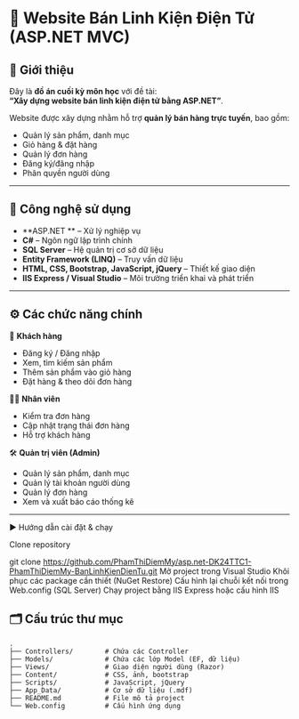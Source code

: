 # 🛒 Website Bán Linh Kiện Điện Tử (ASP.NET MVC)

## 📖 Giới thiệu
Đây là **đồ án cuối kỳ môn học** với đề tài:  
**“Xây dựng website bán linh kiện điện tử bằng ASP.NET”**.  

Website được xây dựng nhằm hỗ trợ **quản lý bán hàng trực tuyến**, bao gồm:  
- Quản lý sản phẩm, danh mục  
- Giỏ hàng & đặt hàng  
- Quản lý đơn hàng  
- Đăng ký/đăng nhập  
- Phân quyền người dùng  

---

## 🚀 Công nghệ sử dụng
- **ASP.NET ** – Xử lý nghiệp vụ 
- **C#** – Ngôn ngữ lập trình chính  
- **SQL Server** – Hệ quản trị cơ sở dữ liệu  
- **Entity Framework (LINQ)** – Truy vấn dữ liệu  
- **HTML, CSS, Bootstrap, JavaScript, jQuery** – Thiết kế giao diện  
- **IIS Express / Visual Studio** – Môi trường triển khai và phát triển  

---

## ⚙️ Các chức năng chính
👤 **Khách hàng**  
- Đăng ký / Đăng nhập  
- Xem, tìm kiếm sản phẩm  
- Thêm sản phẩm vào giỏ hàng  
- Đặt hàng & theo dõi đơn hàng  

🧑‍💼 **Nhân viên**  
- Kiểm tra đơn hàng  
- Cập nhật trạng thái đơn hàng  
- Hỗ trợ khách hàng  

🛠️ **Quản trị viên (Admin)**  
- Quản lý sản phẩm, danh mục  
- Quản lý tài khoản người dùng  
- Quản lý đơn hàng  
- Xem và xuất báo cáo thống kê  

---
▶️ Hướng dẫn cài đặt & chạy

Clone repository

git clone https://github.com/PhamThiDiemMy/asp.net-DK24TTC1-PhamThiDiemMy-BanLinhKienDienTu.git
Mở project trong Visual Studio
Khôi phục các package cần thiết (NuGet Restore)
Cấu hình lại chuỗi kết nối trong Web.config (SQL Server)
Chạy project bằng IIS Express hoặc cấu hình IIS



## 🗂️ Cấu trúc thư mục
```plaintext
.
├── Controllers/        # Chứa các Controller
├── Models/             # Chứa các lớp Model (EF, dữ liệu)
├── Views/              # Giao diện người dùng (Razor)
├── Content/            # CSS, ảnh, bootstrap
├── Scripts/            # JavaScript, jQuery
├── App_Data/           # Cơ sở dữ liệu (.mdf)
├── README.md           # File mô tả project
└── Web.config          # Cấu hình ứng dụng


